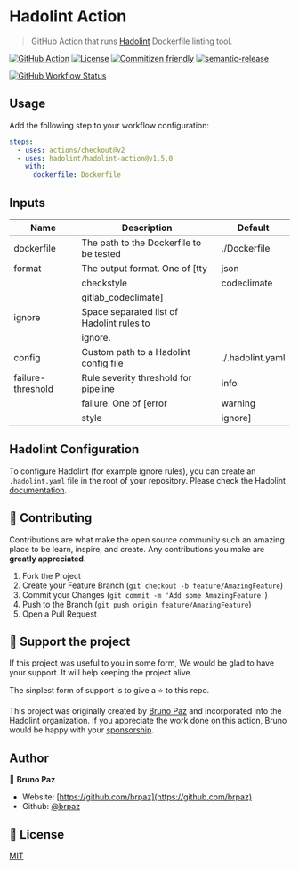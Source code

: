 # Hadolint Action

> GitHub Action that runs [Hadolint](https://github.com/hadolint/hadolint) Dockerfile linting tool.

[![GitHub Action](https://img.shields.io/badge/GitHub-Action-blue?style=for-the-badge)](https://github.com/features/actions)
[![License](https://img.shields.io/badge/License-MIT-yellow.svg?style=for-the-badge)](LICENSE)
[![Commitizen friendly](https://img.shields.io/badge/commitizen-friendly-brightgreen.svg?style=for-the-badge)](http://commitizen.github.io/cz-cli/)
[![semantic-release](https://img.shields.io/badge/%20%20%F0%9F%93%A6%F0%9F%9A%80-semantic--release-e10079.svg?style=for-the-badge)](https://github.com/semantic-release/semantic-release?style=for-the-badge)

[![GitHub Workflow Status](https://img.shields.io/github/workflow/status/hadolint/hadolint-action/CI?style=for-the-badge)](https://github.com/hadolint/hadolint-action/action)

## Usage

Add the following step to your workflow configuration:

```yml
steps:
  - uses: actions/checkout@v2 
  - uses: hadolint/hadolint-action@v1.5.0
    with:
      dockerfile: Dockerfile
```

## Inputs

| Name              | Description                               | Default          |
|------------------ |------------------------------------------ |----------------- |
| dockerfile        | The path to the Dockerfile to be tested   | ./Dockerfile     |
| format            | The output format. One of [tty | json |   | tty              |
|                   | checkstyle | codeclimate |                |                  |
|                   | gitlab_codeclimate]                       |                  |
| ignore            | Space separated list of Hadolint rules to | <none>           |
|                   | ignore.                                   |                  |
| config            | Custom path to a Hadolint config file     | ./.hadolint.yaml |
| failure-threshold | Rule severity threshold for pipeline      | info             |
|                   | failure. One of [error | warning | info | |                  |
|                   | style | ignore]                           |                  |

## Hadolint Configuration

To configure Hadolint (for example ignore rules), you can create an `.hadolint.yaml` file in the root of your repository. Please check the Hadolint [documentation](https://github.com/hadolint/hadolint#configure).

## 🤝 Contributing

Contributions are what make the open source community such an amazing place to be learn, inspire, and create. Any contributions you make are **greatly appreciated**.

1. Fork the Project
2. Create your Feature Branch (`git checkout -b feature/AmazingFeature`)
3. Commit your Changes (`git commit -m 'Add some AmazingFeature'`)
4. Push to the Branch (`git push origin feature/AmazingFeature`)
5. Open a Pull Request
## 💛 Support the project

If this project was useful to you in some form, We would be glad to have your support. It will help keeping the project alive.

The sinplest form of support is to give a ⭐️ to this repo.

This project was originally created by [Bruno Paz](https://github.com/sponsors/brpaz) and incorporated into the Hadolint organization. If you appreciate the work done on this action, Bruno would be happy with your [sponsorship](https://github.com/sponsors/brpaz).

## Author

👤 **Bruno Paz**

* Website: [https://github.com/brpaz](https://github.com/brpaz)
* Github: [@brpaz](https://github.com/brpaz)

## 📝 License

[MIT](LICENSE)
